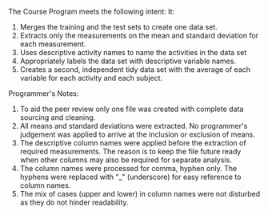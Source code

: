 The Course Program meets the following intent: It: 

1. Merges the training and the test sets to create one data set.
2. Extracts only the measurements on the mean and standard deviation for each measurement. 
3. Uses descriptive activity names to name the activities in the data set
4. Appropriately labels the data set with descriptive variable names. 
5. Creates a second, independent tidy data set with the average of each variable for each activity and each subject. 

Programmer's Notes:

1. To aid the peer review only one file was created with complete data sourcing and cleaning.
2. All means and standard deviations were extracted. No programmer's judgement was applied to arrive at the inclusion or exclusion of means.
3. The descriptive column names were applied before the extraction of required measurements. 
   The reason is to keep the file future ready when other columns may also be required for separate analysis. 
4. The column names were processed for comma, hyphen only. The hyphens were replaced with "_" (underscore) for easy reference to column names.
5. The mix of cases (upper and lower) in column names were not disturbed as they do not hinder readability.
